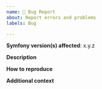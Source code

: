 ```yaml
---
name: 🐛 Bug Report
about: Report errors and problems
labels: Bug

---
```


**Symfony version(s) affected**: x.y.z

**Description**
<!-- A clear and concise description of the problem. -->

**How to reproduce**
<!-- Code and/or config needed to reproduce the problem. If it's a complex bug

**Possible Solution**  
<!--- Optional: only if you have suggestions on a fix/reason for the bug -->

**Additional context**
<!-- Optional: any other context about the problem: log messages, screenshots, etc. -->
